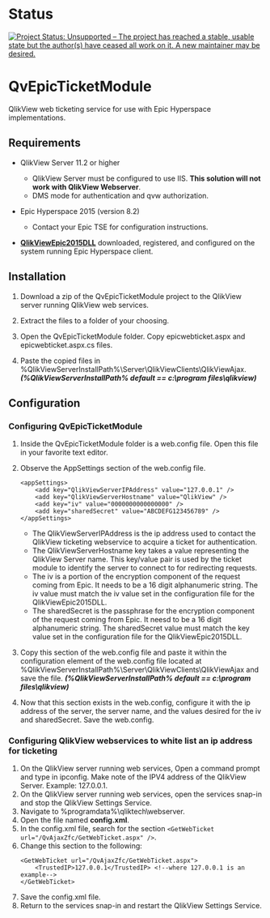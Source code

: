 # Status
[![Project Status: Unsupported – The project has reached a stable, usable state but the author(s) have ceased all work on it. A new maintainer may be desired.](https://www.repostatus.org/badges/latest/unsupported.svg)](https://www.repostatus.org/#unsupported)

# QvEpicTicketModule
QlikView web ticketing service for use with Epic Hyperspace implementations.

## Requirements 
* QlikView Server 11.2 or higher
    * QlikView Server must be configured to use IIS.  **This solution will not work with QlikView Webserver**.
    * DMS mode for authentication and qvw authorization.

* Epic Hyperspace 2015 (version 8.2)
    * Contact your Epic TSE for configuration instructions. 

* **[QlikViewEpic2015DLL](https://github.com/eapowertools/QlikViewEpic2015DLL)** downloaded, registered, and configured on the system running Epic Hyperspace client.

## Installation
1. Download a zip of the QvEpicTicketModule project to the QlikView server running QlikView web services.

2. Extract the files to a folder of your choosing.

3. Open the QvEpicTicketModule folder.  Copy epicwebticket.aspx and epicwebticket.aspx.cs files.

4. Paste the copied files in %QlikViewServerInstallPath%\Server\QlikViewClients\QlikViewAjax.  ___(%QlikViewServerInstallPath% default == c:\program files\qlikview)___

## Configuration
### Configuring QvEpicTicketModule
1. Inside the QvEpicTicketModule folder is a web.config file.  Open this file in your favorite text editor.

2. Observe the AppSettings section of the web.config file.
    ```
    <appSettings>
        <add key="QlikViewServerIPAddress" value="127.0.0.1" />
        <add key="QlikViewServerHostname" value="QlikView" />
        <add key="iv" value="0000000000000000" />
        <add key="sharedSecret" value="ABCDEFG123456789" />
    </appSettings>
    ```
    * The QlikViewServerIPAddress is the ip address used to contact the QlikView ticketing webservice to acquire a ticket for authentication.
    * The QlikViewServerHostname key takes a value representing the QlikView Server name.  This key/value pair is used by the ticket module to identify the server to connect to for redirecting requests.
    * The iv is a portion of the encryption component of the request coming from Epic.  It needs to be a 16 digit alphanumeric string.  The iv value must match the iv value set in the configuration file for the QlikViewEpic2015DLL.
    * The sharedSecret is the passphrase for the encryption component of the request coming from Epic.  It neesd to be a 16 digit alphanumeric string.  The sharedSecret value must match the key value set in the configuration file for the QlikViewEpic2015DLL.

3. Copy this section of the web.config file and paste it within the configuration element of the web.config file located at %QlikViewServerInstallPath%\Server\QlikViewClients\QlikViewAjax and save the file.  ___(%QlikViewServerInstallPath% default == c:\program files\qlikview)___

4. Now that this section exists in the web.config, configure it with the ip address of the server, the server name, and the values desired for the iv and sharedSecret.  Save the web.config.

### Configuring QlikView webservices to white list an ip address for ticketing
1. On the QlikView server running web services, Open a command prompt and type in ipconfig.  Make note of the IPV4 address of the QlikView Server. Example: 127.0.0.1.
1. On the QlikView server running web services, open the services snap-in and stop the QlikView Settings Service.
2. Navigate to %programdata%\qliktech\webserver.
3. Open the file named **config.xml**.
4. In the config.xml file, search for the section `<GetWebTicket url="/QvAjaxZfc/GetWebTicket.aspx" />`.
5. Change this section to the following:
    ```
    <GetWebTicket url="/QvAjaxZfc/GetWebTicket.aspx">
        <TrustedIP>127.0.0.1</TrustedIP> <!--where 127.0.0.1 is an example-->
    </GetWebTicket>
    ```
6. Save the config.xml file.
7. Return to the services snap-in and restart the QlikView Settings Service. 
